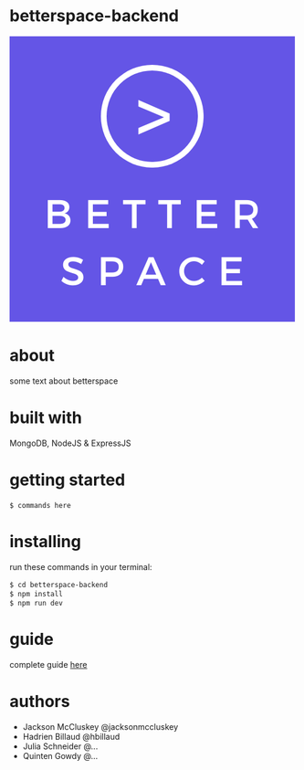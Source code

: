 # betterspace-backend
![](Betterspace.png)

# about
some text about betterspace

# built with
MongoDB, NodeJS & ExpressJS

# getting started
```
$ commands here
```

# installing
run these commands in your terminal:
```
$ cd betterspace-backend
$ npm install
$ npm run dev
```

# guide
complete guide [here](https://google.com)

# authors
- Jackson McCluskey @jacksonmccluskey
- Hadrien Billaud @hbillaud
- Julia Schneider @...
- Quinten Gowdy @...

